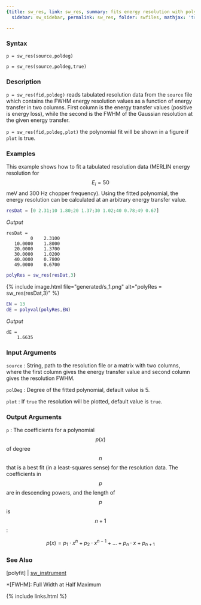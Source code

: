 ```yaml
---
{title: sw_res, link: sw_res, summary: fits energy resolution with polynomial, keywords: sample,
  sidebar: sw_sidebar, permalink: sw_res, folder: swfiles, mathjax: 'true'}

---
```

  
### Syntax
  
`p = sw_res(source,poldeg)`
  
`p = sw_res(source,poldeg,true)`
 
### Description
  
`p = sw_res(fid,poldeg)` reads tabulated resolution data from the
`source` file which contains the FWHM energy resolution values as a
function of energy transfer in two columns. First  column is the energy
transfer values (positive is energy loss), while the second is the FWHM
of the Gaussian resolution at the given energy transfer.
  
`p = sw_res(fid,poldeg,plot)` the polynomial fit will be shown in a
figure if `plot` is true.
 
### Examples
  
This example shows how to fit a tabulated resolution data (MERLIN energy
resolution for $$E_i=50$$ meV and 300 Hz chopper frequency). Using the
fitted polynomial, the energy resolution can be calculated at an
arbitrary energy transfer value.
 
```matlab
resDat = [0 2.31;10 1.80;20 1.37;30 1.02;40 0.78;49 0.67]
```
*Output*
```
resDat =
         0    2.3100
   10.0000    1.8000
   20.0000    1.3700
   30.0000    1.0200
   40.0000    0.7800
   49.0000    0.6700
```
 
```matlab
polyRes = sw_res(resDat,3)
```
 
{% include image.html file="generated/s_1.png" alt="polyRes = sw_res(resDat,3)" %}
```matlab
EN = 13
dE = polyval(polyRes,EN)
```
*Output*
```
dE =
    1.6635
```
 
  
### Input Arguments
  
`source`
: String, path to the resolution file or a matrix with two columns, where
  the first column gives the energy transfer value and second column
  gives the resolution FWHM.
  
`polDeg`
: Degree of the fitted polynomial, default value is 5.
  
`plot`
: If `true` the resolution will be plotted, default value
  is `true`.
  
### Output Arguments
  
`p`
: The coefficients for a polynomial $$p(x)$$ of degree $$n$$
  that is a best fit (in a least-squares sense) for the resolution data.
  The coefficients in $$p$$  are in descending powers, and
  the length of $$p$$ is $$n+1$$:
 
  $$p(x)=p_1\cdot x^n+p_2\cdot x^{n-1}+...+p_n\cdot x+p_{n+1}$$
  
### See Also
  
[polyfit] \| [sw_instrument](sw_instrument)
 
*[FWHM]: Full Width at Half Maximum
 

{% include links.html %}
